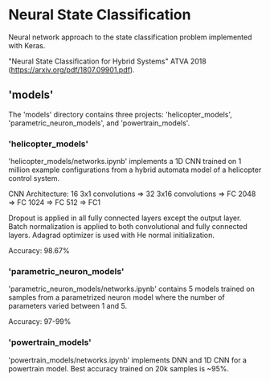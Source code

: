 # Neural State Classification
Neural network approach to the state classification problem implemented with Keras.

"Neural State Classification for Hybrid Systems" ATVA 2018 (https://arxiv.org/pdf/1807.09901.pdf).

## 'models'
The 'models' directory contains three projects: 'helicopter_models', 'parametric_neuron_models', and 'powertrain_models'.

### 'helicopter_models'
'helicopter_models/networks.ipynb' implements a 1D CNN trained on 1 million example configurations from a hybrid automata model of a helicopter control system.

CNN Architecture:
16 3x1 convolutions => 32 3x16 convolutions => FC 2048 => FC 1024 => FC 512 => FC1

Dropout is applied in all fully connected layers except the output layer.  Batch normalization is applied to both convolutional and fully connected layers.  Adagrad optimizer is used with He normal initialization.

Accuracy: 98.67%

### 'parametric_neuron_models'
'parametric_neuron_models/networks.ipynb' contains 5 models trained on samples from a parametrized neuron model where the number of parameters varied between 1 and 5.

Accuracy: 97-99%

### 'powertrain_models'
'powertrain_models/networks.ipynb' implements DNN and 1D CNN for a powertrain model.  Best accuracy trained on 20k samples is ~95%.
